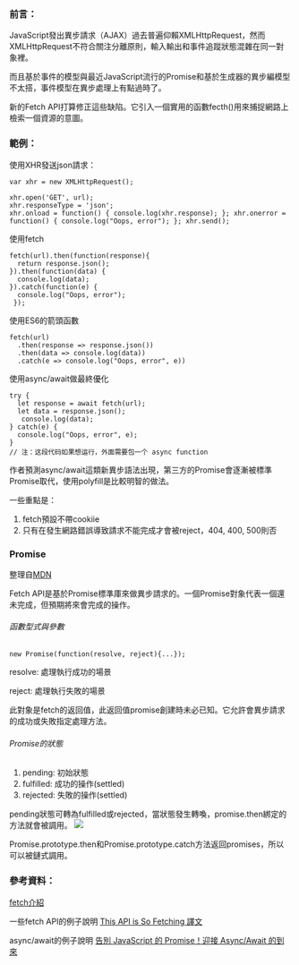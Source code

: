 ### 前言：

JavaScript發出異步請求（AJAX）過去普遍仰賴XMLHttpRequest，然而XMLHttpRequest不符合關注分離原則，輸入輸出和事件追蹤狀態混雜在同一對象裡。

而且基於事件的模型與最近JavaScript流行的Promise和基於生成器的異步編模型不太搭，事件模型在異步處理上有點過時了。

新的Fetch API打算修正這些缺陷。它引入一個實用的函數fecth()用來捕捉網路上檢索一個資源的意圖。


### 範例：

使用XHR發送json請求：

```
var xhr = new XMLHttpRequest();

xhr.open('GET', url);
xhr.responseType = 'json';
xhr.onload = function() { console.log(xhr.response); }; xhr.onerror = function() { console.log("Oops, error"); }; xhr.send();
```

使用fetch
```
fetch(url).then(function(response){
  return response.json();
}).then(function(data) {
  console.log(data);
}).catch(function(e) {
  console.log("Oops, error");
 });
```

使用ES6的箭頭函數
```
fetch(url)
  .then(response => response.json())
  .then(data => console.log(data))
  .catch(e => console.log("Oops, error", e))

```
使用async/await做最終優化
```
try {
  let response = await fetch(url);
  let data = response.json();
   console.log(data);
} catch(e) {
  console.log("Oops, error", e);
}
// 注：这段代码如果想运行，外面需要包一个 async function
```
作者預測async/await這類新異步語法出現，第三方的Promise會逐漸被標準Promise取代，使用polyfill是比較明智的做法。

一些重點是：
1. fetch預設不帶cookiie
2. 只有在發生網路錯誤導致請求不能完成才會被reject，404, 400, 500則否


### Promise

整理自[MDN](https://developer.mozilla.org/zh-CN/docs/Web/JavaScript/Reference/Global_Objects/Promise)

Fetch API是基於Promise標準庫來做異步請求的。一個Promise對象代表一個還未完成，但預期將來會完成的操作。

###### 函數型式與參數

`new Promise(function(resolve, reject){...});`

resolve: 處理執行成功的場景

reject: 處理執行失敗的場景

此對象是fetch的返回值，此返回值promise創建時未必已知。它允許會異步請求的成功或失敗指定處理方法。

###### Promise的狀態

1. pending: 初始狀態
2. fulfilled: 成功的操作(settled)
3. rejected: 失敗的操作(settled)

pending狀態可轉為fulfilled或rejected，當狀態發生轉喚，promise.then綁定的方法就會被調用。
![](https://mdn.mozillademos.org/files/8633/promises.png)

Promise.prototype.then和Promise.prototype.catch方法返回promises，所以可以被鏈式調用。





### 參考資料：

[fetch介紹](https://segmentfault.com/a/1190000003810652)

一些fetch API的例子說明
[This API is So Fetching 譯文](http://www.w3ctech.com/topic/854)

async/await的例子說明
[告別 JavaScript 的 Promise！迎接 Async/Await 的到來](http://jigsawye.com/2016/04/18/understanding-javascript-async-await/)



